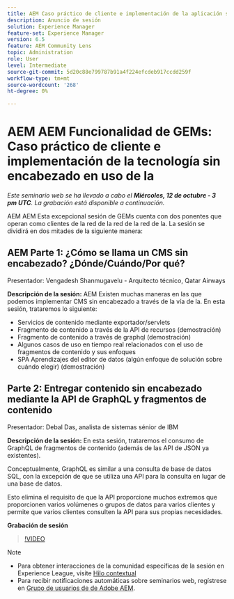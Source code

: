 ```yaml
---
title: AEM Caso práctico de cliente e implementación de la aplicación sin encabezado en uso
description: Anuncio de sesión
solution: Experience Manager
feature-set: Experience Manager
version: 6.5
feature: AEM Community Lens
topic: Administration
role: User
level: Intermediate
source-git-commit: 5d20c88e799787b91a4f224efcdeb917ccdd259f
workflow-type: tm+mt
source-wordcount: '268'
ht-degree: 0%

---
```


# AEM AEM Funcionalidad de GEMs: Caso práctico de cliente e implementación de la tecnología sin encabezado en uso de la

*Este seminario web se ha llevado a cabo el **Miércoles, 12 de octubre - 3 pm UTC**. La grabación está disponible a continuación.*

AEM AEM Esta excepcional sesión de GEMs cuenta con dos ponentes que operan como clientes de la red de la red de la red de la. La sesión se dividirá en dos mitades de la siguiente manera:

## AEM Parte 1: ¿Cómo se llama un CMS sin encabezado? ¿Dónde/Cuándo/Por qué?

Presentador: Vengadesh Shanmugavelu - Arquitecto técnico, Qatar Airways

**Descripción de la sesión:**
AEM Existen muchas maneras en las que podemos implementar CMS sin encabezado a través de la vía de la.
En esta sesión, trataremos lo siguiente:

* Servicios de contenido mediante exportador/servlets
* Fragmento de contenido a través de la API de recursos (demostración)
* Fragmento de contenido a través de graphql (demostración)
* Algunos casos de uso en tiempo real relacionados con el uso de fragmentos de contenido y sus enfoques
* SPA Aprendizajes del editor de datos (algún enfoque de solución sobre cuándo elegir) (demostración)

## Parte 2: Entregar contenido sin encabezado mediante la API de GraphQL y fragmentos de contenido

Presentador: Debal Das, analista de sistemas sénior de IBM

**Descripción de la sesión:**
En esta sesión, trataremos el consumo de GraphQL de fragmentos de contenido (además de las API de JSON ya existentes).

Conceptualmente, GraphQL es similar a una consulta de base de datos SQL, con la excepción de que se utiliza una API para la consulta en lugar de una base de datos.

Esto elimina el requisito de que la API proporcione muchos extremos que proporcionen varios volúmenes o grupos de datos para varios clientes y permite que varios clientes consulten la API para sus propias necesidades.

**Grabación de sesión**

>[!VIDEO](https://video.tv.adobe.com/v/3410160)

>[!NOTE]
>
>* Para obtener interacciones de la comunidad específicas de la sesión en Experience League, visite [Hilo contextual](https://adobe.ly/3r6P4nr)
>* Para recibir notificaciones automáticas sobre seminarios web, regístrese en [Grupo de usuarios de de Adobe AEM](https://aem-augs.adobe.com/).

